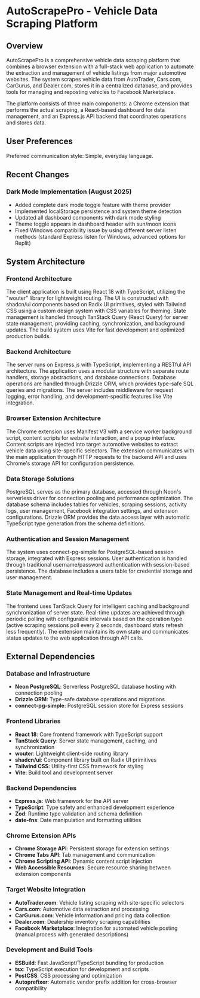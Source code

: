 # AutoScrapePro - Vehicle Data Scraping Platform

## Overview

AutoScrapePro is a comprehensive vehicle data scraping platform that combines a browser extension with a full-stack web application to automate the extraction and management of vehicle listings from major automotive websites. The system scrapes vehicle data from AutoTrader, Cars.com, CarGurus, and Dealer.com, stores it in a centralized database, and provides tools for managing and reposting vehicles to Facebook Marketplace.

The platform consists of three main components: a Chrome extension that performs the actual scraping, a React-based dashboard for data management, and an Express.js API backend that coordinates operations and stores data.

## User Preferences

Preferred communication style: Simple, everyday language.

## Recent Changes

### Dark Mode Implementation (August 2025)
- Added complete dark mode toggle feature with theme provider
- Implemented localStorage persistence and system theme detection
- Updated all dashboard components with dark mode styling
- Theme toggle appears in dashboard header with sun/moon icons
- Fixed Windows compatibility issue by using different server listen methods (standard Express listen for Windows, advanced options for Replit)

## System Architecture

### Frontend Architecture
The client application is built using React 18 with TypeScript, utilizing the "wouter" library for lightweight routing. The UI is constructed with shadcn/ui components based on Radix UI primitives, styled with Tailwind CSS using a custom design system with CSS variables for theming. State management is handled through TanStack Query (React Query) for server state management, providing caching, synchronization, and background updates. The build system uses Vite for fast development and optimized production builds.

### Backend Architecture
The server runs on Express.js with TypeScript, implementing a RESTful API architecture. The application uses a modular structure with separate route handlers, storage abstractions, and database connections. Database operations are handled through Drizzle ORM, which provides type-safe SQL queries and migrations. The server includes middleware for request logging, error handling, and development-specific features like Vite integration.

### Browser Extension Architecture
The Chrome extension uses Manifest V3 with a service worker background script, content scripts for website interaction, and a popup interface. Content scripts are injected into target automotive websites to extract vehicle data using site-specific selectors. The extension communicates with the main application through HTTP requests to the backend API and uses Chrome's storage API for configuration persistence.

### Data Storage Solutions
PostgreSQL serves as the primary database, accessed through Neon's serverless driver for connection pooling and performance optimization. The database schema includes tables for vehicles, scraping sessions, activity logs, user management, Facebook integration settings, and extension configurations. Drizzle ORM provides the data access layer with automatic TypeScript type generation from the schema definitions.

### Authentication and Session Management
The system uses connect-pg-simple for PostgreSQL-based session storage, integrated with Express sessions. User authentication is handled through traditional username/password authentication with session-based persistence. The database includes a users table for credential storage and user management.

### State Management and Real-time Updates
The frontend uses TanStack Query for intelligent caching and background synchronization of server state. Real-time updates are achieved through periodic polling with configurable intervals based on the operation type (active scraping sessions poll every 2 seconds, dashboard stats refresh less frequently). The extension maintains its own state and communicates status updates to the web application through API calls.

## External Dependencies

### Database and Infrastructure
- **Neon PostgreSQL**: Serverless PostgreSQL database hosting with connection pooling
- **Drizzle ORM**: Type-safe database operations and migrations
- **connect-pg-simple**: PostgreSQL session store for Express sessions

### Frontend Libraries
- **React 18**: Core frontend framework with TypeScript support
- **TanStack Query**: Server state management, caching, and synchronization
- **wouter**: Lightweight client-side routing library
- **shadcn/ui**: Component library built on Radix UI primitives
- **Tailwind CSS**: Utility-first CSS framework for styling
- **Vite**: Build tool and development server

### Backend Dependencies
- **Express.js**: Web framework for the API server
- **TypeScript**: Type safety and enhanced development experience
- **Zod**: Runtime type validation and schema definition
- **date-fns**: Date manipulation and formatting utilities

### Chrome Extension APIs
- **Chrome Storage API**: Persistent storage for extension settings
- **Chrome Tabs API**: Tab management and communication
- **Chrome Scripting API**: Dynamic content script injection
- **Web Accessible Resources**: Secure resource sharing between extension components

### Target Website Integration
- **AutoTrader.com**: Vehicle listing scraping with site-specific selectors
- **Cars.com**: Automotive data extraction and processing
- **CarGurus.com**: Vehicle information and pricing data collection
- **Dealer.com**: Dealership inventory scraping capabilities
- **Facebook Marketplace**: Integration for automated vehicle posting (manual process with generated descriptions)

### Development and Build Tools
- **ESBuild**: Fast JavaScript/TypeScript bundling for production
- **tsx**: TypeScript execution for development and scripts
- **PostCSS**: CSS processing and optimization
- **Autoprefixer**: Automatic vendor prefix addition for cross-browser compatibility
